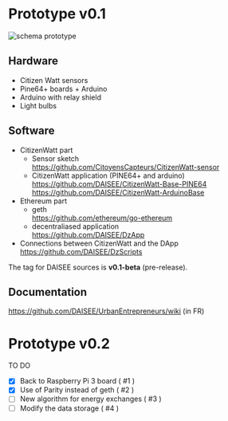 # Prototype v0.1

![schema prototype](https://hackpad-attachments.imgix.net/hackpad.com_d55JBV5B1Vy_p.602889_1472755256932_14215184_10154001154263915_845143439_o.jpg)

## Hardware
- Citizen Watt sensors
- Pine64+ boards + Arduino
- Arduino with relay shield
- Light bulbs

## Software
- CitizenWatt part
    - Sensor sketch  
https://github.com/CitoyensCapteurs/CitizenWatt-sensor  
    - CitizenWatt application (PINE64+ and arduino)  
https://github.com/DAISEE/CitizenWatt-Base-PINE64  
https://github.com/DAISEE/CitizenWatt-ArduinoBase   
- Ethereum part  
    - geth  
    https://github.com/ethereum/go-ethereum  
    - decentraliased application  
    https://github.com/DAISEE/DzApp  
- Connections between CitizenWatt and the DApp  
https://github.com/DAISEE/DzScripts  

The tag for DAISEE sources is **v0.1-beta** (pre-release).  

## Documentation
https://github.com/DAISEE/UrbanEntrepreneurs/wiki (in FR)  

# Prototype v0.2
  
TO DO   
- [x] Back to Raspberry Pi 3 board ( #1 )  
- [x] Use of Parity instead of geth ( #2 )  
- [ ] New algorithm for energy exchanges ( #3 )  
- [ ] Modify the data storage ( #4 )  
